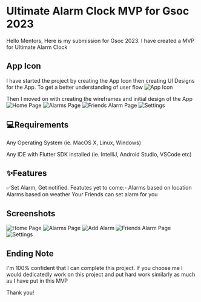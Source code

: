 
# Ultimate Alarm Clock MVP for Gsoc 2023

Hello Mentors, Here is my submission for Gsoc 2023. I have created a MVP for Ultimate Alarm Clock 



## App Icon

I have started the project by creating the App Icon then creating UI Designs for the App. To get a better understanding of user flow 
![App Icon](http://lanceque.com/wp-content/uploads/2023/03/logo.png)

Then I moved on with creating the wireframes and initial design of the App
![Home Page](http://lanceque.com/wp-content/uploads/2023/03/Home-Page-2.jpg.png)
![Alarms Page](http://lanceque.com/wp-content/uploads/2023/03/Alarms-Page.jpg)
![Friends Alarm Page](http://lanceque.com/wp-content/uploads/2023/03/Friends-Alarms-Page.jpg)
![Settings](http://lanceque.com/wp-content/uploads/2023/03/Settings-Page.jpg)

## 💻Requirements

Any Operating System (ie. MacOS X, Linux, Windows)

Any IDE with Flutter SDK installed (ie. IntelliJ, Android Studio, VSCode etc)

## ✨Features

✅Set Alarm, Get notified.
Featutes yet to come:-
Alarms based on location
Alarms based on weather
Your Friends can set alarm for you 
## Screenshots

![Home Page](http://lanceque.com/wp-content/uploads/2023/03/homepage.png)
![Alarms Page](http://lanceque.com/wp-content/uploads/2023/03/alarmspage.png)
![Add Alarm](http://lanceque.com/wp-content/uploads/2023/03/add_alarm.png)
![Friends Alarm Page](http://lanceque.com/wp-content/uploads/2023/03/friends_alarmpage.png)
![Settings](http://lanceque.com/wp-content/uploads/2023/03/settings-page.png)

## Ending Note

I'm 100% confident that I can complete this project. If you choose me I would dedicatedly work on this project and put hard work similarly as much as I have put in this MVP

Thank you!